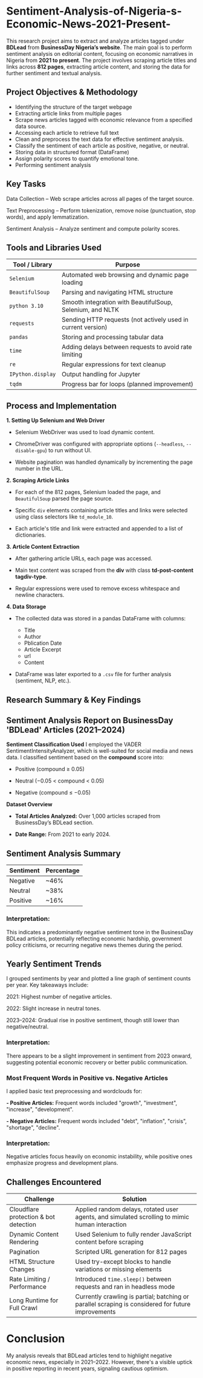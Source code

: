 # Sentiment-Analysis-of-Nigeria-s-Economic-News-2021-Present-
This research project aims to extract and analyze articles tagged under **BDLead** from **BusinessDay Nigeria’s website**. The main goal is to perform sentiment analysis on editorial content, focusing on economic narratives in Nigeria from **2021 to present**. The project involves scraping article titles and links across **812 pages**, extracting article content, and storing the data for further sentiment and textual analysis.


## Project Objectives & Methodology
- Identifying the structure of the target webpage
- Extracting article links from multiple pages
- Scrape news articles tagged with economic relevance from a specified data source.
- Accessing each article to retrieve full text
- Clean and preprocess the text data for effective sentiment analysis.
- Classify the sentiment of each article as positive, negative, or neutral.
- Storing data in structured format (DataFrame)
- Assign polarity scores to quantify emotional tone.
- Performing sentiment analysis




## Key Tasks
Data Collection – Web scrape articles across all pages of the target source.

Text Preprocessing – Perform tokenization, remove noise (punctuation, stop words), and apply lemmatization.

Sentiment Analysis – Analyze sentiment and compute polarity scores.

## Tools and Libraries Used

| Tool / Library   | Purpose                                                   |
|------------------|-----------------------------------------------------------|
| `Selenium`        | Automated web browsing and dynamic page loading           |
| `BeautifulSoup`    | Parsing and navigating HTML structure                     |
| `python 3.10`      | Smooth integration with BeautifulSoup, Selenium, and NLTK  |
| `requests`         | Sending HTTP requests (not actively used in current version) |
| `pandas`           | Storing and processing tabular data                       |
| `time`             | Adding delays between requests to avoid rate limiting     |
| `re`               | Regular expressions for text cleanup                      |
| `IPython.display`  | Output handling for Jupyter                               |
| `tqdm`             | Progress bar for loops (planned improvement)              |

## Process and Implementation
**1. Setting Up Selenium and Web Driver**
- Selenium WebDriver was used to load dynamic content.

- ChromeDriver was configured with appropriate options (`--headless`, `--disable-gpu`) to run without UI.

- Website pagination was handled dynamically by incrementing the page number in the URL.

**2. Scraping Article Links**
- For each of the 812 pages, Selenium loaded the page, and `BeautifulSoup` parsed the page source.

- Specific `div` elements containing article titles and links were selected using class selectors like `td_module_10`.

- Each article's title and link were extracted and appended to a list of dictionaries.

**3. Article Content Extraction**
- After gathering article URLs, each page was accessed.

- Main text content was scraped from the **div** with class **td-post-content tagdiv-type**.

- Regular expressions were used to remove excess whitespace and newline characters.

**4. Data Storage**
- The collected data was stored in a pandas DataFrame with columns:

  - Title
  - Author
  - Pblication Date
  - Article Excerpt
  - url
  - Content

- DataFrame was later exported to a `.csv` file for further analysis (sentiment, NLP, etc.).

## Research Summary & Key Findings
## Sentiment Analysis Report on BusinessDay 'BDLead' Articles (2021–2024)
**Sentiment Classification Used**
I employed the VADER SentimentIntensityAnalyzer, which is well-suited for social media and news data. I classified sentiment based on the **compound** score into:

- Positive (compound ≥ 0.05)

- Neutral (−0.05 < compound < 0.05)

- Negative (compound ≤ −0.05)

**Dataset Overview**
- **Total Articles Analyzed:** Over 1,000 articles scraped from BusinessDay’s BDLead section.

- **Date Range:** From 2021 to early 2024.

## Sentiment Analysis Summary

| Sentiment | Percentage |
|-----------|------------|
| Negative  | ~46%       |
| Neutral   | ~38%       |
| Positive  | ~16%       |

### Interpretation:
This indicates a predominantly negative sentiment tone in the BusinessDay BDLead articles, potentially reflecting economic hardship, government policy criticisms, or recurring negative news themes during the period.

## Yearly Sentiment Trends
I grouped sentiments by year and plotted a line graph of sentiment counts per year. Key takeaways include:

2021: Highest number of negative articles.

2022: Slight increase in neutral tones.

2023–2024: Gradual rise in positive sentiment, though still lower than negative/neutral.

### Interpretation:
There appears to be a slight improvement in sentiment from 2023 onward, suggesting potential economic recovery or better public communication.

### Most Frequent Words in Positive vs. Negative Articles
I applied basic text preprocessing and wordclouds for:

**- Positive Articles:** Frequent words included "growth", "investment", "increase", "development".

**- Negative Articles:** Frequent words included "debt", "inflation", "crisis", "shortage", "decline".

### Interpretation:
Negative articles focus heavily on economic instability, while positive ones emphasize progress and development plans.

## Challenges Encountered

| Challenge                  | Solution                                                        |
|----------------------------|-----------------------------------------------------------------|
|Cloudflare protection & bot detection| Applied random delays, rotated user agents, and simulated scrolling to mimic human interaction
| Dynamic Content Rendering   | Used Selenium to fully render JavaScript content before scraping |
| Pagination                 | Scripted URL generation for 812 pages                           |
| HTML Structure Changes      | Used try-except blocks to handle variations or missing elements |
| Rate Limiting / Performance | Introduced `time.sleep()` between requests and ran in headless mode |
| Long Runtime for Full Crawl | Currently crawling is partial; batching or parallel scraping is considered for future improvements |


# Conclusion
My analysis reveals that BDLead articles tend to highlight negative economic news, especially in 2021–2022. However, there's a visible uptick in positive reporting in recent years, signaling cautious optimism.

